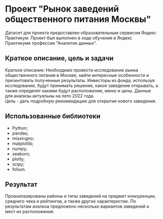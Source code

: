# Проект "Рынок заведений общественного питания Москвы"
Датасет для проекта предоставлен образовательным сервисом Яндекс Практикум. Проект был выполнен в ходе обучения в Яндекс Практикуме профессии "Аналитик данных".
## Краткое описание, цель и задачи
Краткое описание:
Необходимо провести исследование рынка общественного питания в Москве, найти интересные особенности и презентовать полученные результаты. Инвесторы из фонда, используя исследование, будут принимать решение, какое заведение открывать, а также определят какими будут расположение, меню и цены. Данные для анализы актуальны на лето 2022 года.  
Цель - дать подробную рекомендацию для открытия нового заведения.
## Использованные библиотеки
- Python;
- pandas;
- missingno;
- matplotlib;
- numpy;
- seaborn;
- plotly;
- scipy;
- folium.
## Результат
Проаналазированы районы и типы заведений на предмет конкуренции, среднего чека и рейтингов, а также других характеристик. По результатам анализа предложено несколько вариантов заведений и мест их расположения.

